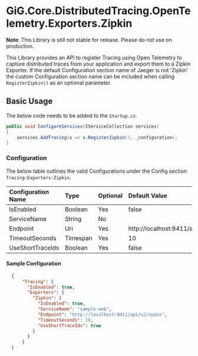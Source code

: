 # GiG.Core.DistributedTracing.OpenTelemetry.Exporters.Zipkin

**Note**: This Library is still not stable for release. Please do not use on production. 

This Library provides an API to register Tracing using Open Telemetry to capture distributed traces from your application and export them to a Zipkin Exporter. 
If the default Configuration section name of Jaeger is not 'Zipkin' the custom Configuration section name can be included when calling `RegisterZipkin()` as an optional parameter.

## Basic Usage

The below code needs to be added to the `Startup.cs`.

```csharp
public void ConfigureServices(IServiceCollection services)
{
    services.AddTracing(x => x.RegisterZipkin(), _configuration);
}
```

### Configuration

The below table outlines the valid Configurations under the Config section `Tracing:Exporters:Zipkin`.

| Configuration Name | Type     | Optional | Default Value                      |
|:-------------------|:---------|:---------|:-----------------------------------|
| IsEnabled          | Boolean  | Yes      | false                              |
| ServiceName        | String   | No       |                                    |
| Endpoint           | Uri      | Yes      | http://localhost:9411/api/v2/spans |
| TimeoutSeconds     | Timespan | Yes      | 10                                 |
| UseShortTraceIds   | Boolean  | Yes      | false                              |


#### Sample Configuration

```json
  {
      "Tracing": {
        "IsEnabled": true,
        "Exporters": {
          "Zipkin": {
            "IsEnabled": true,
            "ServiceName": "sample-web",
            "Endpoint": "http://localhost:9411/api/v2/spans", 
            "TimeoutSeconds": 20,
            "UseShortTraceIds": true
          }
        }
      }
  }
```